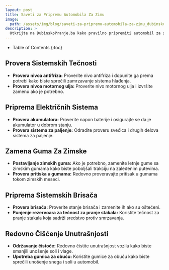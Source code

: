 ```yaml
---
layout: post
title: Saveti za Pripremu Automobila Za Zimu
image: 
  path: /assets/img/blog/saveti-za-pripremu-automobila-za-zimu_dubinsko-pranje-ba.png
description: >
  Otkrijte na DubinskoPranje.ba kako pravilno pripremiti automobil za zimu. Saveti za očuvanje baterije, proveru antifriza i sigurnu vožnju tokom hladnih meseci.
---
```



- Table of Contents
{:toc}


## Provera Sistemskih Tečnosti

- **Provera nivoa antifriza:** Proverite nivo antifriza i dopunite ga prema potrebi kako biste sprečili zamrzavanje sistema hlađenja.
- **Provera nivoa motornog ulja:** Proverite nivo motornog ulja i izvršite zamenu ako je potrebno.

## Priprema Električnih Sistema

- **Provera akumulatora:** Proverite napon baterije i osigurajte se da je akumulator u dobrom stanju.
- **Provera sistema za paljenje:** Odradite proveru svećica i drugih delova sistema za paljenje.

## Zamena Guma Za Zimske

- **Postavljanje zimskih guma:** Ako je potrebno, zamenite letnje gume sa zimskim gumama kako biste poboljšali trakciju na zaleđenim putevima.
- **Provera pritiska u gumama:** Redovno proveravajte pritisak u gumama tokom zimskih meseci.

## Priprema Sistemskih Brisača

- **Provera brisača:** Proverite stanje brisača i zamenite ih ako su oštećeni.
- **Punjenje rezervoara za tečnost za pranje stakala:** Koristite tečnost za pranje stakala koja sadrži sredstvo protiv smrzavanja.

## Redovno Čišćenje Unutrašnjosti

- **Održavanje čistoće:** Redovno čistite unutrašnjost vozila kako biste smanjili unošenje soli i vlage.
- **Upotreba gumica za obuću:** Koristite gumice za obuću kako biste sprečili unošenje snega i soli u automobil.
